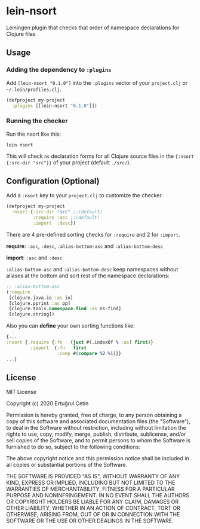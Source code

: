 # lein-nsort

Leiningen plugin that checks that order of namespace declarations for Clojure files

## Usage

### Adding the dependency to `:plugins`

Add `[lein-nsort "0.1.0"]` into the `:plugins` vector of your
`project.clj` or `~/.lein/profiles.clj`.

```clj
(defproject my-project
  :plugins [[lein-nsort "0.1.0"]])
```

### Running the checker

Run the nsort like this:

```
lein nsort
```

This will check `ns` declaration forms for all Clojure source files in
the `{:nsort {:src-dir "src"}}` of your project (default `./src/`).


## Configuration (Optional)

Add a `:nsort` key to your `project.clj` to customize the checker.

```clj
(defproject my-project
  :nsort {:src-dir "src" ;;(default)
          :require :asc ;;(default)
          :import  :desc})
```

There are 4 pre-defined sorting checks for `:require` and 2 for `:import`.

**require**: `:asc`, `:desc`, `:alias-bottom-asc` and `:alias-bottom-desc`

**import**: `:asc` and `:desc`

`:alias-bottom-asc` and `:alias-bottom-desc` keep namespaces without aliases at the bottom and sort rest of the namespace declarations:

```clj
;; :alias-bottom-asc
(:require
 [clojure.java.io :as io]
 [clojure.pprint :as pp]
 [clojure.tools.namespace.find :as ns-find]
 [clojure.string])
```

Also you can **define** your own sorting functions like:
```clj
{...
:nsort {:require {:fn   (juxt #(.indexOf % :as) first)}
         :import  {:fn   first
                   :comp #(compare %2 %1)}}
...}
```

## License

MIT License

Copyright (c) 2020 Ertuğrul Çetin

Permission is hereby granted, free of charge, to any person obtaining a copy
of this software and associated documentation files (the "Software"), to deal
in the Software without restriction, including without limitation the rights
to use, copy, modify, merge, publish, distribute, sublicense, and/or sell
copies of the Software, and to permit persons to whom the Software is
furnished to do so, subject to the following conditions:

The above copyright notice and this permission notice shall be included in all
copies or substantial portions of the Software.

THE SOFTWARE IS PROVIDED "AS IS", WITHOUT WARRANTY OF ANY KIND, EXPRESS OR
IMPLIED, INCLUDING BUT NOT LIMITED TO THE WARRANTIES OF MERCHANTABILITY,
FITNESS FOR A PARTICULAR PURPOSE AND NONINFRINGEMENT. IN NO EVENT SHALL THE
AUTHORS OR COPYRIGHT HOLDERS BE LIABLE FOR ANY CLAIM, DAMAGES OR OTHER
LIABILITY, WHETHER IN AN ACTION OF CONTRACT, TORT OR OTHERWISE, ARISING FROM,
OUT OF OR IN CONNECTION WITH THE SOFTWARE OR THE USE OR OTHER DEALINGS IN THE
SOFTWARE.